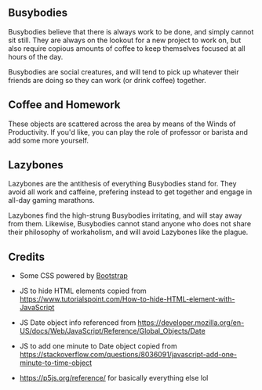 ## Busybodies

Busybodies believe that there is always work to be done, and simply cannot sit still. They are always on the lookout for a new project to work on, but also require copious amounts of coffee to keep themselves focused at all hours of the day.

Busybodies are social creatures, and will tend to pick up whatever their friends are doing so they can work (or drink coffee) together.

## Coffee and Homework

These objects are scattered across the area by means of the Winds of Productivity. If you'd like, you can play the role of professor or barista and add some more yourself.

## Lazybones

Lazybones are the antithesis of everything Busybodies stand for. They avoid all work and caffeine, prefering instead to get together and engage in all-day gaming marathons.

Lazybones find the high-strung Busybodies irritating, and will stay away from them. Likewise, Busybodies cannot stand anyone who does not share their philosophy of workaholism, and will avoid Lazybones like the plague.

## Credits

* Some CSS powered by [Bootstrap](https://getbootstrap.com)

* JS to hide HTML elements copied from https://www.tutorialspoint.com/How-to-hide-HTML-element-with-JavaScript

* JS Date object info referenced from https://developer.mozilla.org/en-US/docs/Web/JavaScript/Reference/Global_Objects/Date

* JS to add one minute to Date object copied from https://stackoverflow.com/questions/8036091/javascript-add-one-minute-to-time-object

* https://p5js.org/reference/ for basically everything else lol